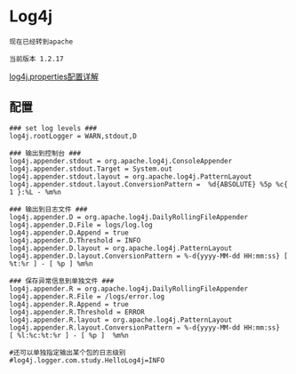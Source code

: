 # Log4j

    现在已经转到apache

    当前版本 1.2.17

[log4j.properties配置详解](http://www.cnblogs.com/ITEagle/archive/2010/04/23/1718365.html)

## 配置

    ### set log levels ###
    log4j.rootLogger = WARN,stdout,D
    
    ### 输出到控制台 ###
    log4j.appender.stdout = org.apache.log4j.ConsoleAppender
    log4j.appender.stdout.Target = System.out
    log4j.appender.stdout.layout = org.apache.log4j.PatternLayout
    log4j.appender.stdout.layout.ConversionPattern =  %d{ABSOLUTE} %5p %c{ 1 }:%L - %m%n
    
    ### 输出到日志文件 ###
    log4j.appender.D = org.apache.log4j.DailyRollingFileAppender
    log4j.appender.D.File = logs/log.log
    log4j.appender.D.Append = true
    log4j.appender.D.Threshold = INFO
    log4j.appender.D.layout = org.apache.log4j.PatternLayout
    log4j.appender.D.layout.ConversionPattern = %-d{yyyy-MM-dd HH:mm:ss} [ %t:%r ] - [ %p ] %m%n
    
    ### 保存异常信息到单独文件 ###
    log4j.appender.R = org.apache.log4j.DailyRollingFileAppender
    log4j.appender.R.File = /logs/error.log
    log4j.appender.R.Append = true
    log4j.appender.R.Threshold = ERROR
    log4j.appender.R.layout = org.apache.log4j.PatternLayout
    log4j.appender.R.layout.ConversionPattern = %-d{yyyy-MM-dd HH:mm:ss}  [ %l:%c:%t:%r ] - [ %p ]  %m%n
    
    #还可以单独指定输出某个包的日志级别 
    #log4j.logger.com.study.HelloLog4j=INFO